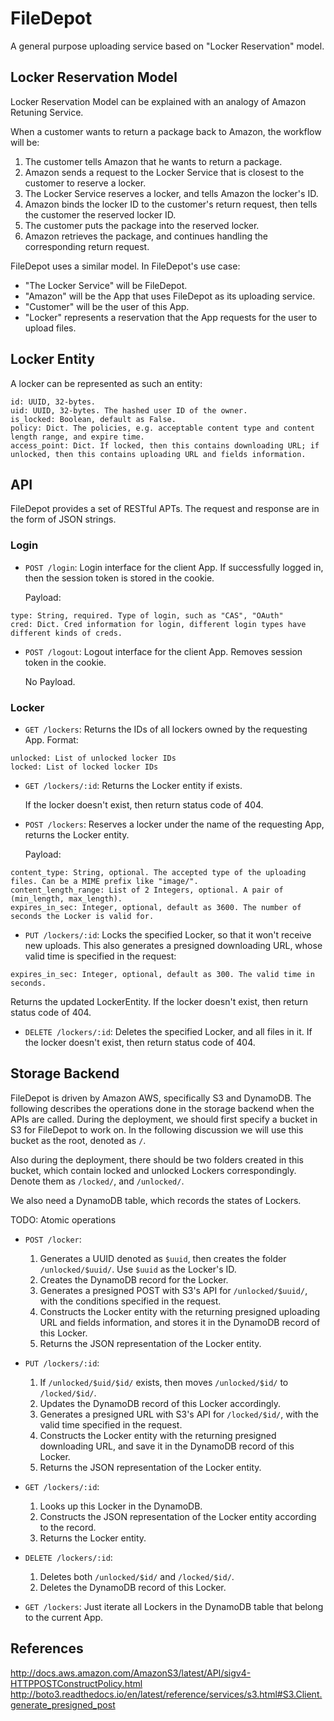 # FileDepot
A general purpose uploading service based on "Locker Reservation" model.

## Locker Reservation Model
Locker Reservation Model can be explained with an analogy of Amazon Retuning Service.

When a customer wants to return a package back to Amazon, the workflow will be:

1. The customer tells Amazon that he wants to return a package.
2. Amazon sends a request to the Locker Service that is closest to the customer to reserve a locker.
3. The Locker Service reserves a locker, and tells Amazon the locker's ID.
4. Amazon binds the locker ID to the customer's return request, then tells the customer the reserved locker ID.
5. The customer puts the package into the reserved locker.
6. Amazon retrieves the package, and continues handling the corresponding return request.

FileDepot uses a similar model.
In FileDepot's use case:

- "The Locker Service" will be FileDepot.
- "Amazon" will be the App that uses FileDepot as its uploading service.
- "Customer" will be the user of this App.
- "Locker" represents a reservation that the App requests for the user to upload files.

## Locker Entity
A locker can be represented as such an entity:
```
id: UUID, 32-bytes.
uid: UUID, 32-bytes. The hashed user ID of the owner.
is_locked: Boolean, default as False.
policy: Dict. The policies, e.g. acceptable content type and content length range, and expire time.
access_point: Dict. If locked, then this contains downloading URL; if unlocked, then this contains uploading URL and fields information.
```

## API
FileDepot provides a set of RESTful APTs. The request and response are in the form of JSON strings.

### Login
- `POST /login`: Login interface for the client App. If successfully logged in, then the session token is stored in the cookie.

  Payload:
```
type: String, required. Type of login, such as "CAS", "OAuth"
cred: Dict. Cred information for login, different login types have different kinds of creds.
```

- `POST /logout`: Logout interface for the client App. Removes session token in the cookie.

  No Payload.

### Locker
- `GET /lockers`: Returns the IDs of all lockers owned by the requesting App.
  Format:
```
unlocked: List of unlocked locker IDs
locked: List of locked locker IDs
```

- `GET /lockers/:id`: Returns the Locker entity if exists.

  If the locker doesn't exist, then return status code of 404.

- `POST /lockers`: Reserves a locker under the name of the requesting App, returns the Locker entity.

  Payload:
```
content_type: String, optional. The accepted type of the uploading files. Can be a MIME prefix like "image/".
content_length_range: List of 2 Integers, optional. A pair of (min_length, max_length).
expires_in_sec: Integer, optional, default as 3600. The number of seconds the Locker is valid for.
```

- `PUT /lockers/:id`: Locks the specified Locker, so that it won't receive new uploads.
  This also generates a presigned downloading URL, whose valid time is specified in the request:
```
expires_in_sec: Integer, optional, default as 300. The valid time in seconds.
```
  Returns the updated LockerEntity. If the locker doesn't exist, then return status code of 404.

- `DELETE /lockers/:id`: Deletes the specified Locker, and all files in it.
  If the locker doesn't exist, then return status code of 404.

## Storage Backend
FileDepot is driven by Amazon AWS, specifically S3 and DynamoDB.
The following describes the operations done in the storage backend when the APIs are called.
During the deployment, we should first specify a bucket in S3 for FileDepot to work on.
In the following discussion we will use this bucket as the root, denoted as `/`.

Also during the deployment, there should be two folders created in this bucket, which contain locked and unlocked Lockers correspondingly.
Denote them as `/locked/`, and `/unlocked/`. 

We also need a DynamoDB table, which records the states of Lockers.

TODO: Atomic operations

- `POST /locker`:
  1. Generates a UUID denoted as `$uuid`, then creates the folder `/unlocked/$uuid/`. Use `$uuid` as the Locker's ID.
  2. Creates the DynamoDB record for the Locker.
  3. Generates a presigned POST with S3's API for `/unlocked/$uuid/`, with the conditions specified in the request.
  4. Constructs the Locker entity with the returning presigned uploading URL and fields information, and stores it in the DynamoDB record of this Locker.
  5. Returns the JSON representation of the Locker entity.

- `PUT /lockers/:id`:
  1. If `/unlocked/$uid/$id/` exists, then moves `/unlocked/$id/` to `/locked/$id/`.
  2. Updates the DynamoDB record of this Locker accordingly.
  3. Generates a presigned URL with S3's API for `/locked/$id/`, with the valid time specified in the request.
  4. Constructs the Locker entity with the returning presigned downloading URL, and save it in the DynamoDB record of this Locker.
  4. Returns the JSON representation of the Locker entity.

- `GET /lockers/:id`:
  1. Looks up this Locker in the DynamoDB.
  2. Constructs the JSON representation of the Locker entity according to the record.
  3. Returns the Locker entity.

- `DELETE /lockers/:id`:
  1. Deletes both `/unlocked/$id/` and `/locked/$id/`.
  2. Deletes the DynamoDB record of this Locker.

- `GET /lockers`: Just iterate all Lockers in the DynamoDB table that belong to the current App.

## References
http://docs.aws.amazon.com/AmazonS3/latest/API/sigv4-HTTPPOSTConstructPolicy.html
http://boto3.readthedocs.io/en/latest/reference/services/s3.html#S3.Client.generate_presigned_post